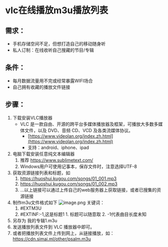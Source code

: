 # vlc在线播放m3u播放列表

## 需求：

- 手机存储空间不足，但想打造自己的移动随身听
- 私人订制：在线收听自己搜藏的节目/专辑

## 条件：

- 每月数据流量用不完或经常暴露WIFI场合
- 自己拥有收藏的播放文件链接


## 步骤：

1. 下载安装VLC播放器
   - VLC 是一款自由、开源的跨平台多媒体播放器及框架，可播放大多数多媒体文件，以及 DVD、音频 CD、VCD 及各类流媒体协议。
      - [https://www.videolan.org/index.zh.html](https://www.videolan.org/index.zh.html)
      - 支持：android、iphone、ipad
2. 电脑下载安装任意纯文本编辑器
   1. 推荐 https://www.sublimetext.com/
   2. Windows用户可使用记事本，保存文件时，注意选择UTF-8
3. 获取资源链接列表和标题，如
   1. https://huoshui.kugou.com/songs/01_001.mp3
   2. https://huoshui.kugou.com/songs/01_002.mp3
   3. ...以上链接可以通过上传自己的web服务器上获取链接，或者已搜集的资源链接
4. 制作m3u文件格式如下
  ![image.png](https://i.loli.net/2020/01/29/kSTh39uVMeXyBdC.png)
  关键词：
    1. \#EXTM3U   
      2. \#EXTINF:-1,这是标题1
             1. 标题可以随意取
             2. -1代表曲目长度未知
5. 另存为 我的专辑1.m3u
6. 发送播放列表文件到 VLC 播放器中即可。
7. 或者把播放列表文件上传到网上，从链接播放，如：
   https://cdn.simai.ml/other/psalm.m3u

